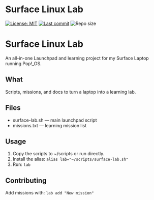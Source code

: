 # Surface Linux Lab

[![License: MIT](https://img.shields.io/badge/License-MIT-yellow.svg)](LICENSE) [![Last commit](https://img.shields.io/github/last-commit/jweeteringen/surface-lab?label=last%20commit)](https://github.com/jweeteringen/surface-lab/commits/main) ![Repo size](https://img.shields.io/github/repo-size/jweeteringen/surface-lab)

# Surface Linux Lab

An all-in-one Launchpad and learning project for my Surface Laptop running Pop!_OS.

## What
Scripts, missions, and docs to turn a laptop into a learning lab.

## Files
- surface-lab.sh — main launchpad script
- missions.txt — learning mission list

## Usage
1. Copy the scripts to ~/scripts or run directly.
2. Install the alias: `alias lab="~/scripts/surface-lab.sh"`
3. Run: `lab`

## Contributing
Add missions with: `lab add "New mission"`
